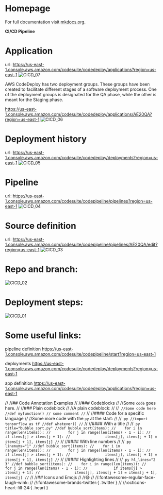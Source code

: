 # Homepage

For full documentation visit [mkdocs.org](https://www.mkdocs.org).

**CI/CD Pipeline**
# **Application**
url: <https://us-east-1.console.aws.amazon.com/codesuite/codedeploy/applications?region=us-east-1>
![CICD_07](https://github.com/AmericanaExchange/RareBookHub/assets/817567/2ef166c8-1674-45aa-9df8-c4efcc4b4e95)

AWS CodeDeploy has two deployment groups. These groups have been created to facilitate different stages of a software deployment process. One of the deployment groups is designated for the QA phase, while the other is meant for the Staging phase.

<https://us-east-1.console.aws.amazon.com/codesuite/codedeploy/applications/AE20QA?region=us-east-1>
![CICD_06](https://github.com/AmericanaExchange/RareBookHub/assets/817567/202c8ec8-15aa-45d4-93e3-bad3ba1e1256)

# **Deployment history**
url: <https://us-east-1.console.aws.amazon.com/codesuite/codedeploy/deployments?region=us-east-1>
![CICD_05](https://github.com/AmericanaExchange/RareBookHub/assets/817567/0782d025-43de-4f82-bdc4-29d0524eb707)
# **Pipeline**
url: <https://us-east-1.console.aws.amazon.com/codesuite/codepipeline/pipelines?region=us-east-1>
![CICD_04](https://github.com/AmericanaExchange/RareBookHub/assets/817567/61498073-33f6-4b88-8c43-dcc8f8c67b89)
# **Source definition**
url: <https://us-east-1.console.aws.amazon.com/codesuite/codepipeline/pipelines/AE20QA/edit?region=us-east-1>
![CICD_03](https://github.com/AmericanaExchange/RareBookHub/assets/817567/1a905658-128c-4610-89b3-23650c58cfcd)
# **Repo and branch:**
![CICD_02](https://github.com/AmericanaExchange/RareBookHub/assets/817567/74b10349-5713-4230-b66e-ca0b8afc4a33)
# **Deployment steps:**
![CICD_01](https://github.com/AmericanaExchange/RareBookHub/assets/817567/012401d4-93d8-4eba-a5c4-7a786392a4f2)

# **Some useful links:** 

pipeline definition https://us-east-1.console.aws.amazon.com/codesuite/codepipeline/start?region=us-east-1

deployments https://us-east-1.console.aws.amazon.com/codesuite/codedeploy/deployments?region=us-east-1

app definition https://us-east-1.console.aws.amazon.com/codesuite/codedeploy/applications?region=us-east-1

//
//## Code Annotation Examples
//
//### Codeblocks
//
//Some `code` goes here.
//
//### Plain codeblock
//
//A plain codeblock:
//
//```
//Some code here
//def myfunction()
// some comment
//```
//
//#### Code for a specific language
//
//Some more code with the `py` at the start:
//
//``` py
//import tensorflow as tf
//def whatever()
//```
//
//#### With a title
//
//``` py title="bubble_sort.py"
//def bubble_sort(items):
//    for i in range(len(items)):
//        for j in range(len(items) - 1 - i):
//            if items[j] > items[j + 1]:
//                items[j], items[j + 1] = items[j + 1], items[j]
//```
//
//#### With line numbers
//
//``` py linenums="1"
//def bubble_sort(items):
//    for i in range(len(items)):
//        for j in range(len(items) - 1 - i):
//            if items[j] > items[j + 1]:
//                items[j], items[j + 1] = items[j + 1], items[j]
//```
//
//#### Highlighting lines
//
//``` py hl_lines="2 3"
//def bubble_sort(items):
//    for i in range(len(items)):
//        for j in range(len(items) - 1 - i):
//            if items[j] > items[j + 1]:
//                items[j], items[j + 1] = items[j + 1], items[j]
//```
//
//## Icons and Emojs
//
//:smile: 
//
//:fontawesome-regular-face-laugh-wink:
//
//:fontawesome-brands-twitter:{ .twitter }
//
//:octicons-heart-fill-24:{ .heart }